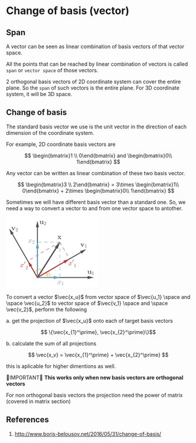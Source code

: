 # Change of basis (vector)

## Span

A vector can be seen as linear combination of basis vectors of that vector space.

All the points that can be reached by linear combination of vectors is called `span` or `vector space` of those vectors.

2 orthogonal basis vectors of 2D coordinate system can cover the entire plane. So the `span` of such vectors is the entire plane. For 3D coordinate system, it will be 3D space.

## Change of basis

The standard basis vector we use is the unit vector in the direction of each dimension of the coordinate system.

For example, 2D coordinate basis vectors are

$$
\begin{bmatrix}1 \\
0\end{bmatrix} and \begin{bmatrix}0\\
1\end{bmatrix}
$$

Any vector can be written as linear combination of these two basis vector.

$$
\begin{bmatrix}3 \\
2\end{bmatrix} = 3\times \begin{bmatrix}1\\
0\end{bmatrix} + 2\times \begin{bmatrix}0\\
1\end{bmatrix}
$$

Sometimes we will have different basis vector than a standard one. So, we need a way to convert a vector to and from one vector space to antother.

![Image vector projection](img/004.vector_change_of_basis-2802131816.png)

To convert a vector $\vec{x_u}$ from vector space of $\vec{u_1} \space and \space \vec{u_2}$ to vector space of $\vec{v_1} \space and \space \vec{v_2}$, perform the following

a. get the projection of $\vec{x_u}$ onto each of target basis vectors

$$ \{\vec{x_{1}^\prime}, \vec{x_{2}^\prime}\}$$

b. calculate the sum of all projections

$$
\vec{x_v} = \vec{x_{1}^\prime} + \vec{x_{2}^\prime}
$$

this is aplicable for higher dimentions as well.

🔴IMPORTANT🔴 **This works only when new basis vectors are orthogonal vectors**

For non orthogonal basis vectors the projection need the power of matrix (covered in matrix section)

## References

1. <http://www.boris-belousov.net/2016/05/31/change-of-basis/>
